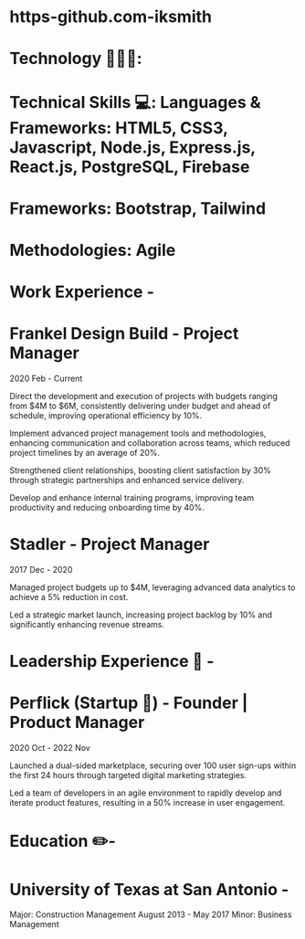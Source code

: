 # https-github.com-iksmith

  # Technology 🧑🏾‍💻:
# Technical Skills 💻: Languages & Frameworks: HTML5, CSS3, Javascript, Node.js, Express.js, React.js, PostgreSQL, Firebase
# Frameworks: Bootstrap, Tailwind
# Methodologies: Agile

  # Work Experience - 

# Frankel Design Build - Project Manager
2020 Feb - Current

Direct the development and execution of projects with budgets ranging from $4M to $6M, consistently delivering under budget and ahead of schedule, improving operational efficiency by 10%.

Implement advanced project management tools and methodologies, enhancing communication and collaboration across teams, which reduced project timelines by an average of 20%.

Strengthened client relationships, boosting client satisfaction by 30% through strategic partnerships and enhanced service delivery.

Develop and enhance internal training programs, improving team productivity and reducing onboarding time by 40%.

# Stadler - Project Manager
2017 Dec - 2020

Managed project budgets up to $4M, leveraging advanced data analytics to achieve a 5% reduction in cost.

Led a strategic market launch, increasing project backlog by 10% and significantly enhancing revenue streams.

  # Leadership Experience 🥇 - 

# Perflick (Startup 🚀) - Founder | Product Manager
2020 Oct - 2022 Nov

Launched a dual-sided marketplace, securing over 100 user sign-ups within the first 24 hours through targeted digital marketing strategies.

Led a team of developers in an agile environment to rapidly develop and iterate product features, resulting in a 50% increase in user engagement.

  # Education ✏️- 

# University of Texas at San Antonio - 
Major: Construction Management	August 2013 - May 2017
Minor:  Business Management







